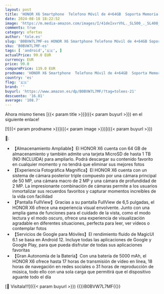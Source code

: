 ```yaml
---
layout: post
title: 'HONOR X6 Smartphone  Telefono Móvil de 4+64GB  Soporta Memoria Externa hasta 1TB  Cámara Triple 50MP  Procesador Helio G25 de 8 Núcleos  Batería 5000 mAh  Pantalla 6 5"  Dual SIM  Android 12  Azul'
date: 2024-08-18 18:22:52
image: 'https://m.media-amazon.com/images/I/41deIxvrVhL._SL500_._SL400_.jpg'
comments: true
category: ofertas
author: 'tole.es'
slug: 'B0BVW7L7MF-es HONOR X6 Smartphone Telefono Móvil de 4+64GB Soporta...'
sku: 'B0BVW7L7MF-es'
tags: [ 'android','🇪🇸', ]
actualPrice: 99.0 EUR
currency: EUR
price: 99.0
comparePrice: 119.0 EUR
prodname: 'HONOR X6 Smartphone  Telefono Móvil de 4+64GB  Soporta Memoria Externa hasta 1TB  Cámara Triple 50MP  Procesador Helio G25 de 8 Núcleos  Batería 5000 mAh  Pantalla 6 5"  Dual SIM  Android 12  Azul'
country: 'es'
flag: '🇪🇸'
brand: ''
buyurl: 'https://www.amazon.es/dp/B0BVW7L7MF/?tag=tolees-21'
descuento: '16.81'
average: '108.7'
---
```


Ahora mismo tienes [{{< param title >}}]({{< param buyurl >}}) en el siguiente enlace!

[![{{< param prodname >}}]({{< param image >}})]({{< param buyurl >}})

🔎:

- 【Almacenamiento Ampliable】El HONOR X6 cuenta con 64 GB de almacenamiento y también admite una tarjeta MicroSD de hasta 1 TB (NO INCLUIDA) para ampliarlo. Podrá descargar su contenido favorito en cualquier momento y no tendrá que eliminar sus mejores fotos
- 【Experiencia Fotográfica Magnífica】El HONOR X6 cuenta con un sistema de cámara posterior triple compuesto por una cámara principal de 50 MP, una cámara macro de 2 MP y una cámara de profundidad de 2 MP. La impresionante combinación de cámaras permite a los usuarios inmortalizar sus recuerdos favoritos y capturar momentos increíbles de la vida con facilidad
- 【Pantalla FullView】Gracias a su pantalla FullView de 6,5 pulgadas, el HONOR X6 ofrece una experiencia visual envolvente. Junto con una amplia gama de funciones para el cuidado de la vista, como el modo lectura y el modo oscuro, ofrece una experiencia de visualización agradable en diferentes situaciones, perfecta para leer, ver vídeos o contemplar fotos
- 【Servicios de Google para Móviles】El rendimiento fluido de MagicUI 6.1 se basa en Android 12. Incluye todas las aplicaciones de Google y Google Play, para que pueda disfrutar de todas sus aplicaciones favoritas
- 【Gran Autonomía de la Batería】Con una batería de 5000 mAh, el HONOR X6 ofrece hasta 17 horas de transmisión de vídeo en línea, 18 horas de navegación en redes sociales o 31 horas de reproducción de música, todo ello con una sola carga que permitirá que el dispositivo aguante todo el día

[🛒 Visítala!!!]({{< param buyurl >}})
{{<world>}}B0BVW7L7MF{{</world>}}
